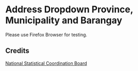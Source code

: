 Address Dropdown Province, Municipality and Barangay
===============================

Please use Firefox Browser for testing.

Credits
-------
[National Statistical Coordination Board](http://www.nscb.gov.ph/)



